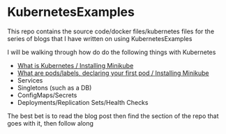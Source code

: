 # KubernetesExamples
This repo contains the source code/docker files/kubernetes files for the series of blogs that I have written on using KubernetesExamples



I will be walking through how do do the following things with Kubernetes





- [What is Kubernetes / Installing Minikube](https://sachabarbs.wordpress.com/2018/01/31/kubernetes-installing-minikube-part-1-of-n/)
- [What are pods/labels, declaring your first pod / Installing Minikube](https://sachabarbs.wordpress.com/2018/02/19/kubernetes-part-2-of-n-creating-our-first-pod/)
- Services
- Singletons (such as a DB)
- ConfigMaps/Secrets
- Deployments/Replication Sets/Health Checks

The best bet is to read the blog post then find the section of the repo that goes with it, then follow along


